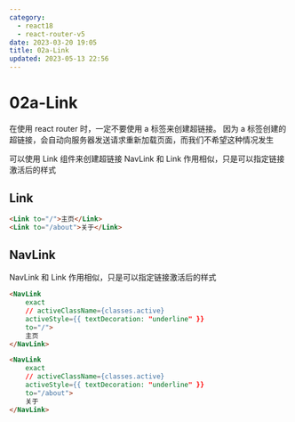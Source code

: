 ```yaml
---
category: 
  - react18
  - react-router-v5
date: 2023-03-20 19:05
title: 02a-Link
updated: 2023-05-13 22:56
---
```


# 02a-Link

在使用 react router 时，一定不要使用 a 标签来创建超链接。
因为 a 标签创建的超链接，会自动向服务器发送请求重新加载页面，而我们不希望这种情况发生

可以使用 Link 组件来创建超链接
NavLink 和 Link 作用相似，只是可以指定链接激活后的样式

## Link

```html
<Link to="/">主页</Link>
<Link to="/about">关于</Link>
```

## NavLink

NavLink 和 Link 作用相似，只是可以指定链接激活后的样式

```html
<NavLink
    exact
    // activeClassName={classes.active}
    activeStyle={{ textDecoration: "underline" }}
    to="/">
    主页
</NavLink>

<NavLink
    exact
    // activeClassName={classes.active}
    activeStyle={{ textDecoration: "underline" }}
    to="/about">
    关于
</NavLink>
```